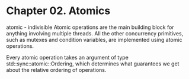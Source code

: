 # Chapter 02. Atomics
atomic - indivisible
Atomic operations are the main building block for anything involving multiple threads. 
All the other concurrency primitives, such as mutexes and condition variables, are implemented using atomic operations.

Every atomic operation takes an argument of type std::sync::atomic::Ordering, which determines what guarantees we get about the relative ordering of operations. 